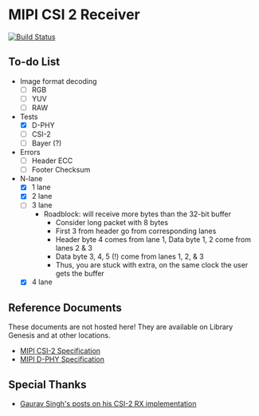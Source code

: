 # MIPI CSI 2 Receiver

[![Build Status](https://travis-ci.com/hdl-util/mipi-csi-2.svg?branch=master)](https://travis-ci.com/hdl-util/mipi-csi-2)

## To-do List
* Image format decoding
    * [ ] RGB
    * [ ] YUV
    * [ ] RAW
* Tests
    * [x] D-PHY
    * [ ] CSI-2
    * [ ] Bayer (?)
* Errors
    * [ ] Header ECC
    * [ ] Footer Checksum
* N-lane
    * [x] 1 lane
    * [x] 2 lane
    * [ ] 3 lane
        * Roadblock: will receive more bytes than the 32-bit buffer
            * Consider long packet with 8 bytes
            * First 3 from header go from corresponding lanes
            * Header byte 4 comes from lane 1, Data byte 1, 2 come from lanes 2 & 3
            * Data byte 3, 4, 5 (!) come from lanes 1, 2, & 3
            * Thus, you are stuck with extra, on the same clock the user gets the buffer
    * [x] 4 lane

## Reference Documents

These documents are not hosted here! They are available on Library Genesis and at other locations.

* [MIPI CSI-2 Specification](https://b-ok.cc/book/5370801/fbaeb9)
* [MIPI D-PHY Specification](https://b-ok.cc/book/5370804/7f174a)

## Special Thanks

* [Gaurav Singh's posts on his CSI-2 RX implementation](https://www.circuitvalley.com/2020/02/imx219-camera-mipi-csi-receiver-fpga-lattice-raspberry-pi-camera.html)

